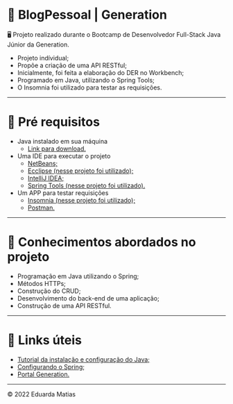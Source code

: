 #  💖 BlogPessoal | Generation

🖥 Projeto realizado durante o Bootcamp de Desenvolvedor Full-Stack Java Júnior da Generation.
 - Projeto indívidual;
 - Propõe a criação de uma API RESTful;
 - Inicialmente, foi feita a elaboração do DER no Workbench;
 - Programado em Java, utilizando o Spring Tools;
 - O Insomnia foi utilizado para testar as requisições.
---
# 🎯 Pré requisitos
 - Java instalado em sua máquina 
    - [Link para download.](https://www.java.com/pt-BR/)
 - Uma IDE para executar o projeto
    - [NetBeans;](https://netbeans.apache.org/download/index.html/)
    - [Ecclipse (nesse projeto foi utilizado);](https://www.eclipse.org/downloads/packages/)
    - [IntelliJ IDEA;](https://www.jetbrains.com/pt-br/idea/)
    - [Spring Tools (nesse projeto foi utilizado).](https://spring.io/tools)
  - Um APP para testar requisições 
    - [Insomnia (nesse projeto foi utilizado);](https://insomnia.rest/download)
    - [Postman.](https://www.postman.com/)

---
# 📖 Conhecimentos abordados no projeto
 - Programação em Java utilizando o Spring;
 - Métodos HTTPs;
 - Construção do CRUD;
 - Desenvolvimento do back-end de uma aplicação;
 - Construção de uma API RESTful.

---

# 🚀 Links úteis
- [Tutorial da instalação e configuração do Java;](https://www.youtube.com/watch?v=Cq7gdAVPlF4)
- [Configurando o Spring;](https://www.youtube.com/watch?v=XnF7-tCxdcU)
- [Portal Generation.](https://brazil.generation.org/)


---
© 2022 Eduarda Matias
